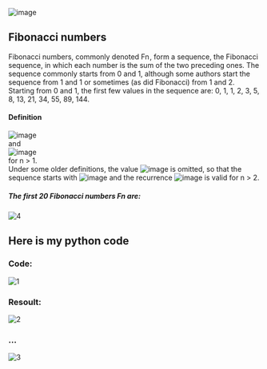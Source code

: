 ![image](https://user-images.githubusercontent.com/54048747/222349433-1520a4fc-120d-4fb7-88fe-cddb8e56b6a2.png)

## Fibonacci numbers
Fibonacci numbers, commonly denoted Fn , form a sequence, the Fibonacci sequence, in which each number is the sum of the two preceding ones. The sequence commonly starts from 0 and 1, although some authors start the sequence from 1 and 1 or sometimes (as did Fibonacci) from 1 and 2. Starting from 0 and 1, the first few values in the sequence are: 0, 1, 1, 2, 3, 5, 8, 13, 21, 34, 55, 89, 144.

#### Definition
![image](https://user-images.githubusercontent.com/54048747/222347638-f7c9bf27-de76-46b9-a358-a8bde12ebcb6.png)
<br>and<br>
![image](https://user-images.githubusercontent.com/54048747/222347688-4ceb1a5e-2881-48dd-b769-cbd552445051.png)
<br>for n > 1.<br>
Under some older definitions, the value
![image](https://user-images.githubusercontent.com/54048747/222348722-bb99af68-4be4-4cb0-a7fd-d9797b6003dc.png)
is omitted, so that the sequence starts with
![image](https://user-images.githubusercontent.com/54048747/222348775-1f500496-671a-49dc-8f85-b3ba0a7c4e7d.png)
and the recurrence
![image](https://user-images.githubusercontent.com/54048747/222348823-7a116292-8e83-4760-9710-416249dd2575.png)
is valid for n > 2.<br>

##### The first 20 Fibonacci numbers Fn are:

![4](https://user-images.githubusercontent.com/54048747/222349013-372c2bc8-c1ce-4f38-a7e0-e5a636af25fe.JPG)

## Here is my python code

### Code:
![1](https://user-images.githubusercontent.com/54048747/222346136-01ac1b8e-aac1-4fe4-8887-714b7393ac2f.JPG)

### Resoult:
![2](https://user-images.githubusercontent.com/54048747/222346672-40b4803c-6fad-4313-bffb-668d7e437278.JPG)
### ...
![3](https://user-images.githubusercontent.com/54048747/222346757-7b42a1f4-6b22-47c1-b49d-89df8a9655ea.JPG)




